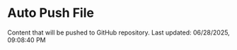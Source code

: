 # Auto Push File

Content that will be pushed to GitHub repository.
Last updated: 06/28/2025, 09:08:40 PM
